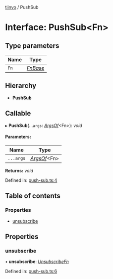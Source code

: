 [tiinvo](../README.md) / PushSub

# Interface: PushSub<Fn\>

## Type parameters

Name | Type |
------ | ------ |
`Fn` | [*FnBase*](../README.md#fnbase) |

## Hierarchy

* **PushSub**

## Callable

▸ **PushSub**(...`args`: [*ArgsOf*](../README.md#argsof)<Fn\>): *void*

#### Parameters:

Name | Type |
------ | ------ |
`...args` | [*ArgsOf*](../README.md#argsof)<Fn\> |

**Returns:** *void*

Defined in: [push-sub.ts:4](https://github.com/OctoD/tiinvo/blob/3eddf9d/src/push-sub.ts#L4)

## Table of contents

### Properties

- [unsubscribe](pushsub.md#unsubscribe)

## Properties

### unsubscribe

• **unsubscribe**: [*UnsubscribeFn*](../README.md#unsubscribefn)

Defined in: [push-sub.ts:6](https://github.com/OctoD/tiinvo/blob/3eddf9d/src/push-sub.ts#L6)
